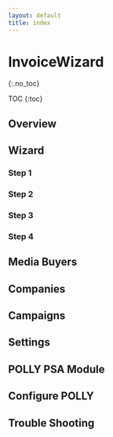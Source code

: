 ```yaml
---
layout: default
title: index
---
```


# InvoiceWizard
{:.no_toc}

TOC
{:toc}

## Overview

## Wizard

### Step 1

### Step 2

### Step 3

### Step 4

## Media Buyers

## Companies

## Campaigns

## Settings

## POLLY PSA Module

## Configure POLLY

## Trouble Shooting
